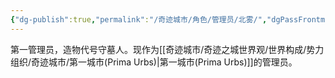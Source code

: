 ```yaml
---
{"dg-publish":true,"permalink":"/奇迹城市/角色/管理员/北雾/","dgPassFrontmatter":true}
---
```


第一管理员，造物代号守墓人。现作为[[奇迹城市/奇迹之城世界观/世界构成/势力组织/奇迹城市/第一城市(Prima Urbs)\|第一城市(Prima Urbs)]]的管理员。